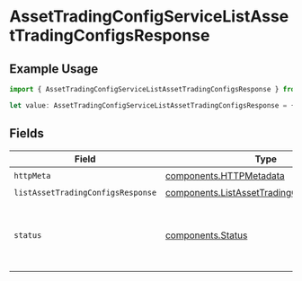# AssetTradingConfigServiceListAssetTradingConfigsResponse

## Example Usage

```typescript
import { AssetTradingConfigServiceListAssetTradingConfigsResponse } from "@apexfintechsolutions/ascend-sdk/models/operations";

let value: AssetTradingConfigServiceListAssetTradingConfigsResponse = {};
```

## Fields

| Field                                                                                                        | Type                                                                                                         | Required                                                                                                     | Description                                                                                                  |
| ------------------------------------------------------------------------------------------------------------ | ------------------------------------------------------------------------------------------------------------ | ------------------------------------------------------------------------------------------------------------ | ------------------------------------------------------------------------------------------------------------ |
| `httpMeta`                                                                                                   | [components.HTTPMetadata](../../models/components/httpmetadata.md)                                           | :heavy_check_mark:                                                                                           | N/A                                                                                                          |
| `listAssetTradingConfigsResponse`                                                                            | [components.ListAssetTradingConfigsResponse](../../models/components/listassettradingconfigsresponse.md)     | :heavy_minus_sign:                                                                                           | OK                                                                                                           |
| `status`                                                                                                     | [components.Status](../../models/components/status.md)                                                       | :heavy_minus_sign:                                                                                           | INVALID_ARGUMENT: The request is not valid, additional information may be present in the BadRequest details. |